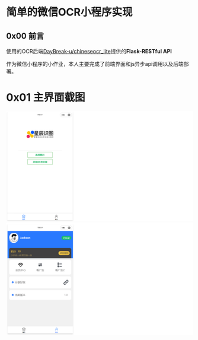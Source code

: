 # 简单的微信OCR小程序实现
## 0x00 前言
使用的OCR后端[DayBreak-u/chineseocr_lite](https://github.com/DayBreak-u/chineseocr_lite/tree/master)提供的**Flask-RESTful API**

作为微信小程序的小作业，本人主要完成了前端界面和js异步api调用以及后端部署。
# 0x01 主界面截图
![主界面](https://github.com/V1Eerie/Simple-ocr-wechat-applet/blob/main/images/shouye.png)
![我的](https://github.com/V1Eerie/Simple-ocr-wechat-applet/blob/main/images/wode.png)
